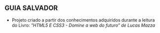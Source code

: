 ## GUIA SALVADOR

- Projeto criado a partir dos conhecimentos adquiridos durante a leitura do Livro: *"HTML5 E CSS3 - Domine a web do futuro" de Lucas Mazza*

